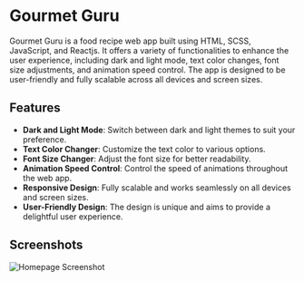 # Gourmet Guru

Gourmet Guru is a food recipe web app built using HTML, SCSS, JavaScript, and Reactjs. It offers a variety of functionalities to enhance the user experience, including dark and light mode, text color changes, font size adjustments, and animation speed control. The app is designed to be user-friendly and fully scalable across all devices and screen sizes.

## Features

- **Dark and Light Mode**: Switch between dark and light themes to suit your preference.
- **Text Color Changer**: Customize the text color to various options.
- **Font Size Changer**: Adjust the font size for better readability.
- **Animation Speed Control**: Control the speed of animations throughout the web app.
- **Responsive Design**: Fully scalable and works seamlessly on all devices and screen sizes.
- **User-Friendly Design**: The design is unique and aims to provide a delightful user experience.

## Screenshots
![Homepage Screenshot]()


